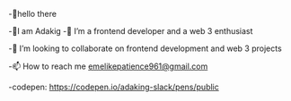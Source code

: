 -👋hello there

-👩I am Adakig
-🌱 I’m a frontend developer and a web 3 enthusiast

-💞️ I’m looking to collaborate on frontend development and web 3 projects

 -📫 How to reach me emelikepatience961@gmail.com
 
 -codepen: https://codepen.io/adaking-slack/pens/public
<!---
Adaking-slack/Adaking-slack is a ✨ special ✨ repository because its `README.md` (this file) appears on your GitHub profile.
You can click the Preview link to take a look at your changes.
--->
